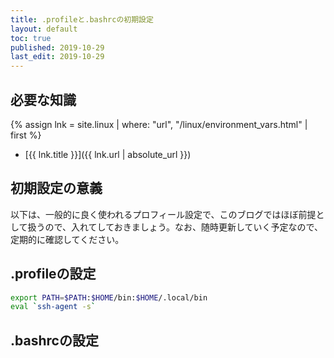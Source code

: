 ```yaml
---
title: .profileと.bashrcの初期設定
layout: default
toc: true
published: 2019-10-29
last_edit: 2019-10-29
---
```


## 必要な知識

{% assign lnk = site.linux | where: "url", "/linux/environment_vars.html" | first %}
- [{{ lnk.title }}]({{ lnk.url | absolute_url }})

## 初期設定の意義

以下は、一般的に良く使われるプロフィール設定で、このブログではほぼ前提として扱うので、入れてしておきましょう。なお、随時更新していく予定なので、定期的に確認してください。

## .profileの設定

```bash
export PATH=$PATH:$HOME/bin:$HOME/.local/bin
eval `ssh-agent -s`
```

## .bashrcの設定
